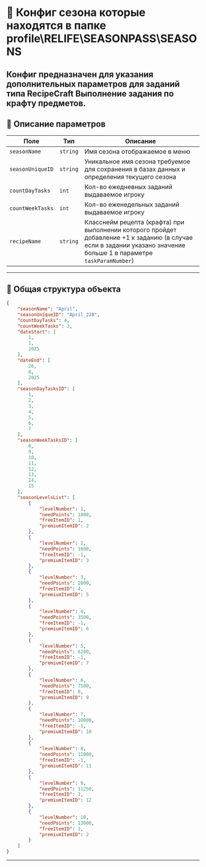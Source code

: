 
# 📄 Конфиг сезона которые находятся в папке profile\RELIFE\SEASONPASS\SEASONS

Конфиг предназначен для указания дополнительных параметров для заданий типа **RecipeCraft**
Выполнение задания по крафту предметов.
---


## 🧩 Описание параметров

| Поле              | Тип        |  Описание |
|-------------------|------------|----------|
| `seasonName`          | `string`  | Имя сезона отображаемое в меню |
| `seasonUniqueID`          | `string`  | Уникальное имя сезона требуемое для сохранения в базах данных и определения текущего сезона |
| `countDayTasks`          | `int`  | Кол-во ежедневных заданий выдаваемое игроку|
| `countWeekTasks`          | `int`  | Кол-во еженедельных заданий выдаваемое игроку|
| `recipeName`      | `string`   | Класснейм рецепта (крафта) при выполнении которого пройдет добавление +1 к заданию (в случае если в задании указано значение больше 1 в параметре `taskParamNumber`) |

---

## 🧱 Общая структура объекта

```json
{
    "seasonName": "April",
    "seasonUniqueID": "April_228",
    "countDayTasks": 4,
    "countWeekTasks": 3,
    "dateStart": [
        1,
        1,
        2025
    ],
    "dateEnd": [
        26,
        8,
        2025
    ],
    "seasonDayTasksID": [
        1,
        2,
        3,
        4,
        5,
        6,
        7
    ],
    "seasonWeekTasksID": [
        8,
        9,
        10,
        11,
        12,
        13,
        14,
        15
    ],
    "seasonLevelsList": [
        {
            "levelNumber": 1,
            "needPoints": 1000,
            "freeItemID": 1,
            "premiumItemID": 2
        },
        {
            "levelNumber": 2,
            "needPoints": 1600,
            "freeItemID": -1,
            "premiumItemID": 3
        },
        {
            "levelNumber": 3,
            "needPoints": 2800,
            "freeItemID": 4,
            "premiumItemID": 5
        },
        {
            "levelNumber": 4,
            "needPoints": 3500,
            "freeItemID": -1,
            "premiumItemID": 6
        },
        {
            "levelNumber": 5,
            "needPoints": 6200,
            "freeItemID": -1,
            "premiumItemID": 7
        },
        {
            "levelNumber": 6,
            "needPoints": 7500,
            "freeItemID": 8,
            "premiumItemID": 9
        },
        {
            "levelNumber": 7,
            "needPoints": 10000,
            "freeItemID": -1,
            "premiumItemID": 10
        },
        {
            "levelNumber": 8,
            "needPoints": 11000,
            "freeItemID": -1,
            "premiumItemID": 11
        },
        {
            "levelNumber": 9,
            "needPoints": 11250,
            "freeItemID": 1,
            "premiumItemID": 12
        },
        {
            "levelNumber": 10,
            "needPoints": 13000,
            "freeItemID": 1,
            "premiumItemID": 2
        }
    ]
}
```
---
